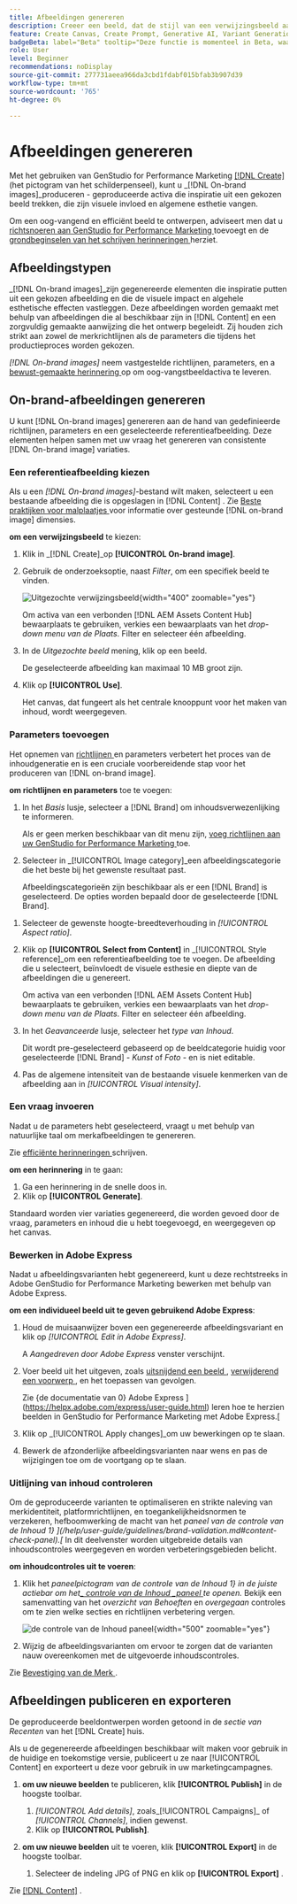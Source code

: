 ```yaml
---
title: Afbeeldingen genereren
description: Creeer een beeld, dat de stijl van een verwijzingsbeeld aanpast, in Adobe  [!DNL GenStudio]  voor de Marketing van Prestaties.
feature: Create Canvas, Create Prompt, Generative AI, Variant Generation, Content Generation
badgeBeta: label="Beta" tooltip="Deze functie is momenteel in Beta, waardoor bepaalde functionaliteit mogelijk beperkt is of kan worden gewijzigd."
role: User
level: Beginner
recommendations: noDisplay
source-git-commit: 277731aeea966da3cbd1fdabf015bfab3b907d39
workflow-type: tm+mt
source-wordcount: '765'
ht-degree: 0%

---
```


# Afbeeldingen genereren

Met het gebruiken van GenStudio for Performance Marketing [[!DNL Create]](/help/user-guide/create/overview.md) (het pictogram van het schilderpenseel), kunt u _[!DNL On-brand images]_produceren - geproduceerde activa die inspiratie uit een gekozen beeld trekken, die zijn visuele invloed en algemene esthetie vangen.<!-- [two types of images](#image-types) using GenStudio for Performance Marketing [[!DNL Create]](/help/user-guide/create/overview.md) (paintbrush icon)—_[!DNL On-brand images]_ and _[!DNL Similar images]_. -->

Om een oog-vangend en efficiënt beeld te ontwerpen, adviseert men dat u [ richtsnoeren aan GenStudio for Performance Marketing ](/help/user-guide/guidelines/add-guidelines.md) toevoegt en de [ grondbeginselen van het schrijven herinneringen ](/help/user-guide/effective-prompts.md) herziet.

## Afbeeldingstypen

_[!DNL On-brand images]_zijn gegenereerde elementen die inspiratie putten uit een gekozen afbeelding en die de visuele impact en algehele esthetische effecten vastleggen. Deze afbeeldingen worden gemaakt met behulp van afbeeldingen die al beschikbaar zijn in [!DNL Content] en een zorgvuldig gemaakte aanwijzing die het ontwerp begeleidt. Zij houden zich strikt aan zowel de merkrichtlijnen als de parameters die tijdens het productieproces worden gekozen.

_[!DNL On-brand images]_<!-- and _[!DNL Similar images]_ --> neem vastgestelde richtlijnen, parameters, en a [ bewust-gemaakte herinnering ](/help/user-guide/effective-prompts.md) op om oog-vangstbeeldactiva te leveren.

<!-- * _[!DNL Similar images]_—Image assets created with strong similarity to an existing selected image available in [!DNL Content]. When generating similar images, GenStudio for Performance Marketing redesigns the selected image, giving slight variations on the content to provide variety and nuance. -->

## On-brand-afbeeldingen genereren

U kunt [!DNL On-brand images] genereren aan de hand van gedefinieerde richtlijnen, parameters en een geselecteerde referentieafbeelding. Deze elementen helpen samen met uw vraag het genereren van consistente [!DNL On-brand image] variaties.

### Een referentieafbeelding kiezen

Als u een _[!DNL On-brand images]_-bestand wilt maken, selecteert u een bestaande afbeelding die is opgeslagen in [!DNL Content] . Zie [ Beste praktijken voor malplaatjes ](/help/user-guide/content/best-practices-for-templates.md#follow-channel-specific-template-guidelines) voor informatie over gesteunde [!DNL on-brand image] dimensies.

**om een verwijzingsbeeld** te kiezen:

1. Klik in _[!DNL Create]_op **[!UICONTROL On-brand image]**.
1. Gebruik de onderzoeksoptie, naast _Filter_, om een specifiek beeld te vinden.

   ![ Uitgezochte verwijzingsbeeld ](/help/assets/select-img.png){width="400" zoomable="yes"}

   Om activa van een verbonden [!DNL AEM Assets Content Hub] bewaarplaats te gebruiken, verkies een bewaarplaats van het _drop-down menu van de Plaats_. Filter en selecteer één afbeelding.

1. In de _Uitgezochte beeld_ mening, klik op een beeld.

   De geselecteerde afbeelding kan maximaal 10 MB groot zijn.

1. Klik op **[!UICONTROL Use]**.

   Het canvas, dat fungeert als het centrale knooppunt voor het maken van inhoud, wordt weergegeven.

### Parameters toevoegen

Het opnemen van [ richtlijnen ](/help/user-guide/guidelines/overview.md) en parameters verbetert het proces van de inhoudgeneratie en is een cruciale voorbereidende stap voor het produceren van [!DNL on-brand image].

**om richtlijnen en parameters** toe te voegen:

1. In het _Basis_ lusje, selecteer a [!DNL Brand] om inhoudsverwezenlijking te informeren.

   Als er geen merken beschikbaar van dit menu zijn, [ voeg richtlijnen aan uw GenStudio for Performance Marketing ](/help/user-guide/guidelines/add-guidelines.md) toe.

1. Selecteer in _[!UICONTROL Image category]_een afbeeldingscategorie die het beste bij het gewenste resultaat past.

   Afbeeldingscategorieën zijn beschikbaar als er een [!DNL Brand] is geselecteerd. De opties worden bepaald door de geselecteerde [!DNL Brand].

<!-- 1. _(Optional)_ Select a custom model from _[!UICONTROL Model]_.

   Models are available if you access to [custom models in Firefly](https://adobedx.slack.com/archives/CMF1JGMLY/p1743534402774569). The _Models_ list will be blank if you do not have access. -->

1. Selecteer de gewenste hoogte-breedteverhouding in _[!UICONTROL Aspect ratio]_.
1. Klik op **[!UICONTROL Select from Content]** in _[!UICONTROL Style reference]_om een referentieafbeelding toe te voegen. De afbeelding die u selecteert, beïnvloedt de visuele esthesie en diepte van de afbeeldingen die u genereert.

   Om activa van een verbonden [!DNL AEM Assets Content Hub] bewaarplaats te gebruiken, verkies een bewaarplaats van het _drop-down menu van de Plaats_. Filter en selecteer één afbeelding.

1. In het _Geavanceerde_ lusje, selecteer het _type van Inhoud_.

   Dit wordt pre-geselecteerd gebaseerd op de beeldcategorie huidig voor geselecteerde [!DNL Brand] - _Kunst_ of _Foto_ - en is niet editable.

1. Pas de algemene intensiteit van de bestaande visuele kenmerken van de afbeelding aan in _[!UICONTROL Visual intensity]_.

### Een vraag invoeren

Nadat u de parameters hebt geselecteerd, vraagt u met behulp van natuurlijke taal om merkafbeeldingen te genereren.

Zie [ efficiënte herinneringen ](/help/user-guide/effective-prompts.md) schrijven.

**om een herinnering** in te gaan:

1. Ga een herinnering in de snelle doos in.
1. Klik op **[!UICONTROL Generate]**.

Standaard worden vier variaties gegenereerd, die worden gevoed door de vraag, parameters en inhoud die u hebt toegevoegd, en weergegeven op het canvas.

### Bewerken in Adobe Express

Nadat u afbeeldingsvarianten hebt gegenereerd, kunt u deze rechtstreeks in Adobe GenStudio for Performance Marketing bewerken met behulp van Adobe Express.

**om een individueel beeld uit te geven gebruikend Adobe Express**:

1. Houd de muisaanwijzer boven een gegenereerde afbeeldingsvariant en klik op _[!UICONTROL Edit in Adobe Express]_.

   A _Aangedreven door Adobe Express_ venster verschijnt.

1. Voer beeld uit het uitgeven, zoals [ uitsnijdend een beeld ](https://helpx.adobe.com/express/create-and-edit-images/edit-images/crop-images.html), [ verwijderend een voorwerp ](https://helpx.adobe.com/express/create-and-edit-images/create-and-modify-with-generative-ai/remove-objects-generative-fill.html), en het toepassen van gevolgen.

   Zie {de documentatie van 0} Adobe Express ](https://helpx.adobe.com/express/user-guide.html) leren hoe te herzien beelden in GenStudio for Performance Marketing met Adobe Express.[

1. Klik op _[!UICONTROL Apply changes]_om uw bewerkingen op te slaan.
1. Bewerk de afzonderlijke afbeeldingsvarianten naar wens en pas de wijzigingen toe om de voortgang op te slaan.

### Uitlijning van inhoud controleren

Om de geproduceerde varianten te optimaliseren en strikte naleving van merkidentiteit, platformrichtlijnen, en toegankelijkheidsnormen te verzekeren, hefboomwerking de macht van het _paneel van de controle van de Inhoud 1} ](/help/user-guide/guidelines/brand-validation.md#content-check-panel).[_ In dit deelvenster worden uitgebreide details van inhoudscontroles weergegeven en worden verbeteringsgebieden belicht.

**om inhoudcontroles uit te voeren**:

1. Klik het _paneelpictogram van de controle van de Inhoud 1} in de juiste actiebar om het[_ controle van de Inhoud _paneel ](/help/user-guide/guidelines/brand-validation.md#content-check-panel) te openen._ Bekijk een samenvatting van het *overzicht van Behoeften* en *overgegaan* controles om te zien welke secties en richtlijnen verbetering vergen.

   ![_de controle van de Inhoud_ paneel ](/help/assets/content-check-img.png){width="500" zoomable="yes"}

1. Wijzig de afbeeldingsvarianten om ervoor te zorgen dat de varianten nauw overeenkomen met de uitgevoerde inhoudscontroles.

Zie [ Bevestiging van de Merk ](/help/user-guide/guidelines/brand-validation.md).

<!-- ## Generate Similar images

You can quickly generate images similar to a selected image within [!DNL Content] from the [!DNL Create] home.

**To create _[!DNL Similar images]_**:

1. In _[!DNL Create]_, click **[!UICONTROL Similar images]**.
1. Use the search option, adjacent to _Filter_, to find a specific image.

   To use assets from a connected [!DNL AEM Assets Content Hub] repository, choose a repository from the _Location_ drop-down menu. Filter and select one image.

1. In the _Select image_ view, click on an image.
1. Click **[!UICONTROL Use]**.

   The Canvas, which serves as the central hub for content creation, is displayed. Four image variations similar to the original selected image appear.

   ![Generate similar images](/help/assets/generate-similar.png){width="400" zoomable="yes"} -->

## Afbeeldingen publiceren en exporteren

De geproduceerde beeldontwerpen worden getoond in de _sectie van Recenten_ van het [!DNL Create] huis.

Als u de gegenereerde afbeeldingen beschikbaar wilt maken voor gebruik in de huidige en toekomstige versie, publiceert u ze naar [!UICONTROL Content] en exporteert u deze voor gebruik in uw marketingcampagnes.

1. **om uw nieuwe beelden** te publiceren, klik **[!UICONTROL Publish]** in de hoogste toolbar.
   1. _[!UICONTROL Add details]_, zoals_[!UICONTROL Campaigns]_ of _[!UICONTROL Channels]_, indien gewenst.
   1. Klik op **[!UICONTROL Publish]**.

1. **om uw nieuwe beelden** uit te voeren, klik **[!UICONTROL Export]** in de hoogste toolbar.
   1. Selecteer de indeling JPG of PNG en klik op **[!UICONTROL Export]** .

Zie [[!DNL Content]](/help/user-guide/content/overview.md#search-and-find-approved-content) .
